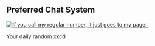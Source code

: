 ## Preferred Chat System
[![If you call my regular number, it just goes to my pager.](https://imgs.xkcd.com/comics/preferred_chat_system.png)](https://xkcd.com/1254/ "If you call my regular number, it just goes to my pager.")

Your daily random xkcd
